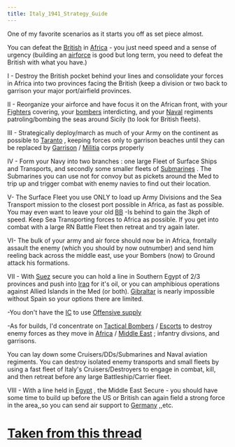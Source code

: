```yaml
---
title: Italy_1941_Strategy_Guide
---
```

 One of my favorite scenarios as it starts you off as set piece almost.

You can defeat the [British](/wiki/index.php?title=British&action=edit&redlink=1 "British (page does not exist)") in [Africa](/wiki/Africa "Africa") \- you just need speed and a sense of urgency (building an [airforce](/wiki/index.php?title=Airforce&action=edit&redlink=1 "Airforce (page does not exist)") is good but long term, you need to defeat the British with what you have.)

I - Destroy the British pocket behind your lines and consolidate your forces in Africa into two provinces facing the British (keep a division or two back to garrison your major port/airfield provinces.

II - Reorganize your airforce and have focus it on the African front, with your [Fighters](/wiki/Fighters "Fighters") covering, your [bombers](/wiki/index.php?title=Bombers&action=edit&redlink=1 "Bombers (page does not exist)") interdicting, and your [Naval](/wiki/index.php?title=Naval&action=edit&redlink=1 "Naval (page does not exist)") regiments patroling/bombing the seas around Sicily (to look for British fleets).

III - Strategically deploy/march as much of your Army on the continent as possible to [Taranto](/wiki/index.php?title=Taranto&action=edit&redlink=1 "Taranto (page does not exist)") , keeping forces only to garrison beaches until they can be replaced by [Garrison](/wiki/Garrison "Garrison") / [Militia](/wiki/Militia "Militia") corps properly

IV - Form your Navy into two branches : one large Fleet of Surface Ships and Transports, and secondly some smaller fleets of [Submarines](/wiki/index.php?title=Submarines&action=edit&redlink=1 "Submarines (page does not exist)") . The Submarines you can use not for convoy but as pickets around the Med to trip up and trigger combat with enemy navies to find out their location.

V- The Surface Fleet you use ONLY to load up Army Divisions and the Sea Transport mission to the closest port possible in Africa, as fast as possible. You may even want to leave your old [BB](/wiki/BB "BB") \-Is behind to gain the 3kph of speed. Keep Sea Transporting forces to Africa as possible. If you get into combat with a large RN Battle Fleet then retreat and try again later.

VI- The bulk of your army and air force should now be in Africa, frontally assault the enemy (which you should by now outnumber) and send him reeling back across the middle east, use your Bombers (now) to Ground attack his formations.

VII - With [Suez](/wiki/index.php?title=Suez&action=edit&redlink=1 "Suez (page does not exist)") secure you can hold a line in Southern Egypt of 2/3 provinces and push into [Iraq](/wiki/Iraq "Iraq") for it's oil, or you can amphibious operations against Allied Islands in the Med (or both). [Gibraltar](/wiki/index.php?title=Gibraltar&action=edit&redlink=1 "Gibraltar (page does not exist)") is nearly impossible without Spain so your options there are limited.

\-You don't have the [IC](/wiki/IC "IC") to use [Offensive supply](/wiki/index.php?title=Offensive_supply&action=edit&redlink=1 "Offensive supply (page does not exist)")

\-As for builds, I'd concentrate on [Tactical Bombers](/wiki/Tactical_Bombers "Tactical Bombers") / [Escorts](/wiki/index.php?title=Escorts&action=edit&redlink=1 "Escorts (page does not exist)") to destroy enemy forces as they move in [Africa](/wiki/Africa "Africa") / [Middle East](/wiki/index.php?title=Middle_East&action=edit&redlink=1 "Middle East (page does not exist)") ; infantry divsions, and garrisons.

You can lay down some Cruisers/DDs/Submarines and Naval aviation regiments. You can destroy isolated enemy transports and small fleets by using a fast fleet of Italy's Cruisers/Destroyers to engage in combat, kill, and then retreat before any large Battleship/Carrier fleet.

VIII - With a line held in [Egypt](/wiki/index.php?title=Egypt&action=edit&redlink=1 "Egypt (page does not exist)") , the Middle East Secure - you should have some time to build up before the US or British can again field a strong force in the area,,so you can send air support to [Germany](/wiki/Germany "Germany") ,,etc.

[Taken from this thread](http://forum.paradoxplaza.com/forum/showthread.php?t=358160)
=====================================================================================